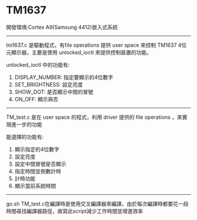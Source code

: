 # TM1637
開發環境:Cortex A9(Samsung 4412)嵌入式系統
************************************************************************
tm1637.c
   是驅動程式，有file operations 提供 user space 來控制 TM1637 4位元顯示器，主要是使用 unlocked_ioctl 來提供控制裝置的功能。

unlocked_ioctl 中的功能有:
1. DISPLAY_NUMBER: 指定要顯示的4位數字
2. SET_BRIGHTNESS: 設定亮度
3. SHOW_DOT:       是否顯示中間的冒號
4. ON_OFF:         顯示與否
   
************************************************************************
TM_test.c
   是在 user space 的程式，利用 driver 提供的 file operations ，來實現進一步的功能

能選擇的功能有:
1. 顯示指定的4位數字
2. 設定亮度
3. 設定中間冒號是否顯示
4. 指定時間並倒數計時
5. 計時功能
6. 顯示當前系統時間

************************************************************************
go.sh
   TM_test.c在編譯時是使用交叉編譯器來編譯，由於每次編譯時都要花一段時間尋找編譯器路徑，故寫此script減少工作時間並增進效率
